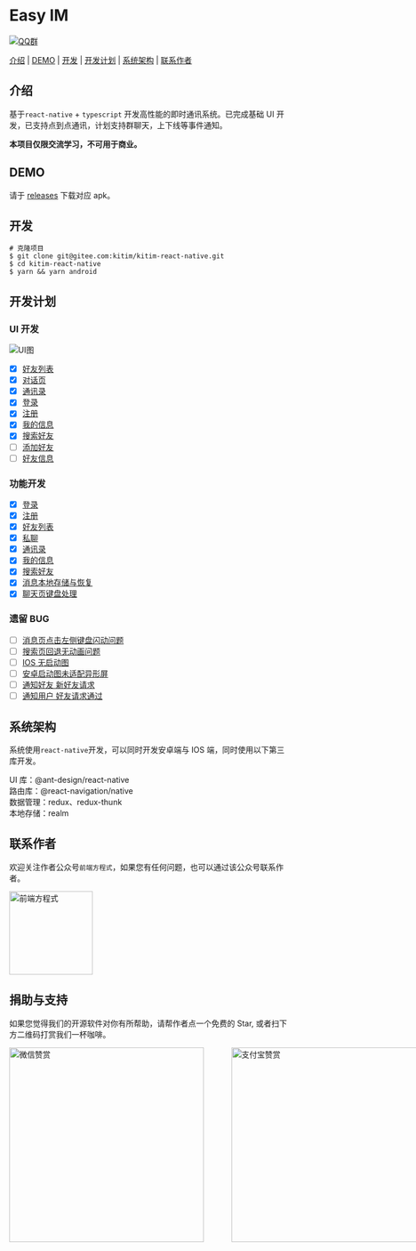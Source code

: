 # Easy IM

[![QQ群](https://img.shields.io/badge/QQ%E7%BE%A4-207879913-yellowgreen.svg)](https://jq.qq.com/?_wv=1027&k=9f25XGCW)

[介绍](#介绍) | [DEMO](#DEMO) | [开发](#开发) | [开发计划](#开发计划) | [系统架构](#系统架构) | [联系作者](#联系作者)

## 介绍

基于`react-native` + `typescript` 开发高性能的即时通讯系统。已完成基础 UI 开发，已支持点到点通讯，计划支持群聊天，上下线等事件通知。

**本项目仅限交流学习，不可用于商业。**

## DEMO

请于 [releases](https://gitee.com/kitim/kitim-react-native/releases) 下载对应 apk。

## 开发

```shell
# 克隆项目
$ git clone git@gitee.com:kitim/kitim-react-native.git
$ cd kitim-react-native
$ yarn && yarn android
```

## 开发计划

### UI 开发

![UI图](https://i.loli.net/2020/05/28/29YadEVhGSqojZU.png)

- [x] [好友列表](#好友列表)
- [x] [对话页](#对话页)
- [x] [通讯录](#通讯录)
- [x] [登录](#登录)
- [x] [注册](#注册)
- [x] [我的信息](#我的信息)
- [x] [搜索好友](#搜索好友)
- [ ] [添加好友](#添加好友)
- [ ] [好友信息](#好友信息)

### 功能开发

- [x] [登录](#登录)
- [x] [注册](#注册)
- [x] [好友列表](#好友列表)
- [x] [私聊](#私聊)
- [x] [通讯录](#通讯录)
- [x] [我的信息](#我的信息)
- [x] [搜索好友](#搜索好友)
- [x] [消息本地存储与恢复](#消息本地存储与恢复)
- [x] [聊天页键盘处理](#聊天页键盘处理)

### 遗留 BUG

- [ ] [消息页点击左侧键盘闪动问题](#消息页点击左侧键盘闪动问题)
- [ ] [搜索页回退无动画问题](#搜索页回退无动画问题)
- [ ] [IOS 无启动图](#IOS无启动图)
- [ ] [安卓启动图未适配异形屏](#安卓启动图未适配异形屏)
- [ ] [通知好友 新好友请求](#通知好友新好友请求)
- [ ] [通知用户 好友请求通过](#通知用户好友请求通过)

## 系统架构

系统使用`react-native`开发，可以同时开发安卓端与 IOS 端，同时使用以下第三库开发。

UI 库：@ant-design/react-native  
路由库：@react-navigation/native  
数据管理：redux、redux-thunk  
本地存储：realm

## 联系作者

欢迎关注作者公众号`前端方程式`，如果您有任何问题，也可以通过该公众号联系作者。

<img src="https://img.qiuzhihu.cn/mp/%E5%85%AC%E4%BC%97%E5%8F%B7.png" title="前端方程式" style="height:150px;" />

## 捐助与支持

如果您觉得我们的开源软件对你有所帮助，请帮作者点一个免费的 Star, 或者扫下方二维码打赏我们一杯咖啡。

<div style="display:flex; align-items: center;">
  <img src="https://img.qiuzhihu.cn/mp/%E5%BE%AE%E4%BF%A1%E8%B5%9E%E8%B5%8F.png" title="微信赞赏" style="height:350px;" />
  <img src="https://img.qiuzhihu.cn/mp/%E6%94%AF%E4%BB%98%E5%AE%9D.png" title="支付宝赞赏" style="height:350px;margin-left: 50px;" />
</div>
